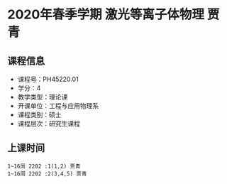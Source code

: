 # 2020年春季学期 激光等离子体物理 贾青






## 课程信息

- 课程号：PH45220.01
- 学分：4
- 教学类型：理论课
- 开课单位：工程与应用物理系
- 课程类别：硕士
- 课程层次：研究生课程

## 上课时间

```
1~16周 2202 :1(1,2) 贾青
1~16周 2202 :2(3,4,5) 贾青
```

